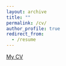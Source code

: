 ```yaml
---
layout: archive
title: ""
permalink: /cv/
author_profile: true
redirect_from:
  - /resume
---
```



<a href="QianRuan_CV_online.pdf" download>My CV</a>
